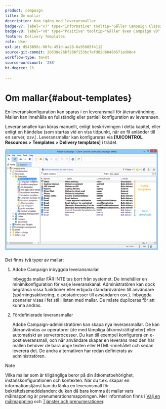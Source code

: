```yaml
---
product: campaign
title: Om mallar
description: Kom igång med leveransmallar
badge-v7: label="v7" type="Informative" tooltip="Gäller Campaign Classic v7"
badge-v8: label="v8" type="Positive" tooltip="Gäller även Campaign v8"
feature: Delivery Templates
role: User
exl-id: d943898c-06fe-451d-aa28-8a95665f4112
source-git-commit: 28638e76bf286f253bc7efd02db848b571ad88c4
workflow-type: tm+mt
source-wordcount: '288'
ht-degree: 1%

---
```


# Om mallar{#about-templates}

En leveranskonfiguration kan sparas i en leveransmall för återanvändning. Mallen kan innehålla en fullständig eller partiell konfiguration av leveransen.

Leveransmallen kan köras manuellt, enligt beskrivningen i detta kapitel, eller enligt en händelse (som startas vid en viss tidpunkt, när en fil anländer till en server, osv.). Leveransmallar kan konfigureras via **[!UICONTROL Resources > Templates > Delivery templates]** i trädet.

![](assets/s_user_template_list.png)

Det finns två typer av mallar:

1. Adobe Campaign inbyggda leveransmallar

   Inbyggda mallar FÅR INTE tas bort från systemet. De innehåller en minimikonfiguration för varje leveranskanal. Administratören kan dock begränsa vissa funktioner eller erbjuda standardvärden till användare (spårningsaktivering, e-postadresser till avsändaren osv.). Inbyggda scenarier visas i fet stil i listan med mallar. De måste dupliceras för att kunna ändras.

1. Fördefinierade leveransmallar

   Adobe Campaign-administratören kan skapa nya leveransmallar. De kan återanvändas av operatorer (de med lämpliga åtkomsträttigheter) eller automatiskt av serverprocesser. Du kan till exempel konfigurera en e-postleveransmall, och när användare skapar en leverans med den här mallen behöver de bara ange texten eller HTML-innehållet och sedan leverera det. De andra alternativen har redan definierats av administratören.

>[!NOTE]
>
>Vilka mallar som är tillgängliga beror på din åtkomstbehörighet, instanskonfigurationen och kontexten. När du t.ex. skapar en informationstjänst kan du länka en leveransmall för bekräftelsemeddelanden: du kan då bara komma åt mallar vars målmappning är prenumerationsmappningen. Mer information finns i [Välj en målmappning](selecting-a-target-mapping.md) och [Tjänster och prenumerationer](about-services-and-subscriptions.md).
